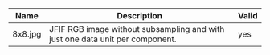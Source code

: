 | Name    | Description                                                                   | Valid |
| ------- | ----------------------------------------------------------------------------- | ----- |
| 8x8.jpg | JFIF RGB image without subsampling and with just one data unit per component. | yes   |
